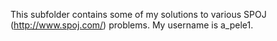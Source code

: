 This subfolder contains some of my solutions to various SPOJ (http://www.spoj.com/) problems.
My username is a_pele1.
